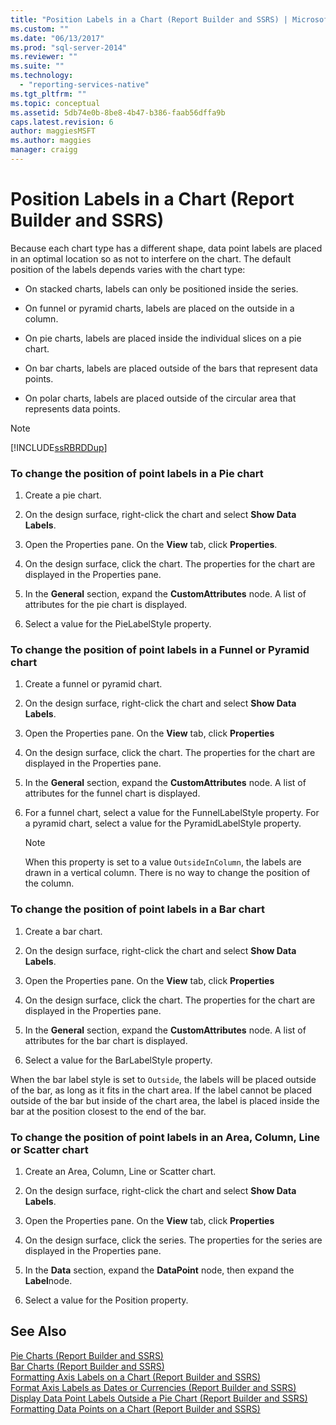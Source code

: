 ```yaml
---
title: "Position Labels in a Chart (Report Builder and SSRS) | Microsoft Docs"
ms.custom: ""
ms.date: "06/13/2017"
ms.prod: "sql-server-2014"
ms.reviewer: ""
ms.suite: ""
ms.technology: 
  - "reporting-services-native"
ms.tgt_pltfrm: ""
ms.topic: conceptual
ms.assetid: 5db74e0b-8be8-4b47-b386-faab56dffa9b
caps.latest.revision: 6
author: maggiesMSFT
ms.author: maggies
manager: craigg
---
```

# Position Labels in a Chart (Report Builder and SSRS)
  Because each chart type has a different shape, data point labels are placed in an optimal location so as not to interfere on the chart. The default position of the labels depends varies with the chart type:  
  
-   On stacked charts, labels can only be positioned inside the series.  
  
-   On funnel or pyramid charts, labels are placed on the outside in a column.  
  
-   On pie charts, labels are placed inside the individual slices on a pie chart.  
  
-   On bar charts, labels are placed outside of the bars that represent data points.  
  
-   On polar charts, labels are placed outside of the circular area that represents data points.  
  
> [!NOTE]  
>  [!INCLUDE[ssRBRDDup](../../includes/ssrbrddup-md.md)]  
  
### To change the position of point labels in a Pie chart  
  
1.  Create a pie chart.  
  
2.  On the design surface, right-click the chart and select **Show Data Labels**.  
  
3.  Open the Properties pane. On the **View** tab, click **Properties**.  
  
4.  On the design surface, click the chart. The properties for the chart are displayed in the Properties pane.  
  
5.  In the **General** section, expand the **CustomAttributes** node. A list of attributes for the pie chart is displayed.  
  
6.  Select a value for the PieLabelStyle property.  
  
### To change the position of point labels in a Funnel or Pyramid chart  
  
1.  Create a funnel or pyramid chart.  
  
2.  On the design surface, right-click the chart and select **Show Data Labels**.  
  
3.  Open the Properties pane. On the **View** tab, click **Properties**  
  
4.  On the design surface, click the chart. The properties for the chart are displayed in the Properties pane.  
  
5.  In the **General** section, expand the **CustomAttributes** node. A list of attributes for the funnel chart is displayed.  
  
6.  For a funnel chart, select a value for the FunnelLabelStyle property. For a pyramid chart, select a value for the PyramidLabelStyle property.  
  
    > [!NOTE]  
    >  When this property is set to a value `OutsideInColumn`, the labels are drawn in a vertical column. There is no way to change the position of the column.  
  
### To change the position of point labels in a Bar chart  
  
1.  Create a bar chart.  
  
2.  On the design surface, right-click the chart and select **Show Data Labels**.  
  
3.  Open the Properties pane. On the **View** tab, click **Properties**  
  
4.  On the design surface, click the chart. The properties for the chart are displayed in the Properties pane.  
  
5.  In the **General** section, expand the **CustomAttributes** node. A list of attributes for the bar chart is displayed.  
  
6.  Select a value for the BarLabelStyle property.  
  
 When the bar label style is set to `Outside`, the labels will be placed outside of the bar, as long as it fits in the chart area. If the label cannot be placed outside of the bar but inside of the chart area, the label is placed inside the bar at the position closest to the end of the bar.  
  
### To change the position of point labels in an Area, Column, Line or Scatter chart  
  
1.  Create an Area, Column, Line or Scatter chart.  
  
2.  On the design surface, right-click the chart and select **Show Data Labels**.  
  
3.  Open the Properties pane. On the **View** tab, click **Properties**  
  
4.  On the design surface, click the series. The properties for the series are displayed in the Properties pane.  
  
5.  In the **Data** section, expand the **DataPoint** node, then expand the **Label**node.  
  
6.  Select a value for the Position property.  
  
## See Also  
 [Pie Charts &#40;Report Builder and SSRS&#41;](charts-report-builder-and-ssrs.md)   
 [Bar Charts &#40;Report Builder and SSRS&#41;](bar-charts-report-builder-and-ssrs.md)   
 [Formatting Axis Labels on a Chart &#40;Report Builder and SSRS&#41;](formatting-axis-labels-on-a-chart-report-builder-and-ssrs.md)   
 [Format Axis Labels as Dates or Currencies &#40;Report Builder and SSRS&#41;](format-axis-labels-as-dates-or-currencies-report-builder-and-ssrs.md)   
 [Display Data Point Labels Outside a Pie Chart &#40;Report Builder and SSRS&#41;](display-data-point-labels-outside-a-pie-chart-report-builder-and-ssrs.md)   
 [Formatting Data Points on a Chart &#40;Report Builder and SSRS&#41;](formatting-data-points-on-a-chart-report-builder-and-ssrs.md)  
  
  
